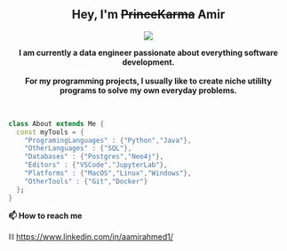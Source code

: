 <div align="center" width="50">

## Hey, I'm ~~PrinceKarma~~ Amir 
 
<p align="center"> 
  <img src="https://media.giphy.com/media/RMwgs5kZqkRyhF24KK/giphy.gif" />
</p>

<p><strong> I am currently a data engineer passionate about everything software development.
<br><br> For my programming projects, I usually like to create niche utililty programs to solve my own everyday problems. </strong></p> <br>
</div>

```dart
class About extends Me { 
  const myTools = {  
    "ProgramingLanguages" : {"Python","Java"},
    "OtherLanguages" : {"SQL"},
    "Databases" : {"Postgres","Neo4j"},
    "Editors" : {"VSCode","JupyterLab"},
    "Platforms" : {"MacOS","Linux","Windows"},
    "OtherTools" : {"Git","Docker"}
  };
}
```
**📫 How to reach me**

⛓ https://www.linkedin.com/in/aamirahmed1/
